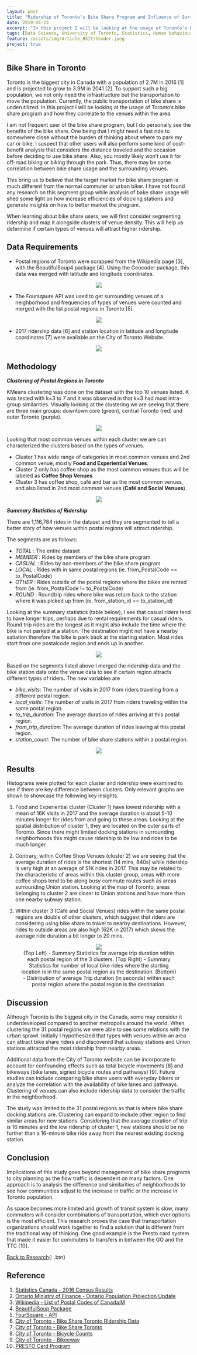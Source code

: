 ```yaml
---
layout: post
title: "Ridership of Toronto's Bike Share Program and Influence of Surrounding Venues"
date: 2019-04-23
excerpt: "In this project I will be looking at the usage of Toronto’s bike share program and how they correlate to the venues within the area."
tags: [Data Science, University of Toronto, Statistics, Human behaviour]
feature: /assets/img/Article_BSIT/header.jpeg
project: true
---
```



## Bike Share in Toronto

Toronto is the biggest city in Canada with a population of 2.7M in 2016 [1] and is projected to grow to 3.9M in 2041 [2]. To support such a big population, we not only need the infrastructure but the transportation to move the population. Currently, the public transportation of bike share is underutilized. In this project I will be looking at the usage of Toronto’s bike share program and how they correlate to the venues within the area. 

I am not frequent user of the bike share program, but I do personally see the benefits of the bike share. One being that I might need a fast ride to somewhere close without the burden of thinking about where to park my car or bike. I suspect that other users will also perform some kind of cost-benefit analysis that considers the distance traveled and the occasion before deciding to use bike share. Also, you mostly likely won’t use it for off-road biking or biking through the park. Thus, there may be some correlation between bike share usage and the surrounding venues. 

This bring us to believe that the target market for bike share program is much different from the normal commuter or urban biker. I have not found any research on this segment group while analysis of bake share usage will shed some light on how increase efficiencies of docking stations and generate insights on how to better market the program. 

When learning about bike share users, we will first consider segmenting ridership and map it alongside clusters of venue density. This will help us determine if certain types of venues will attract higher ridership.

## Data Requirements

- Postal regions of Toronto were scrapped from the Wikipedia page [3], with the BeautifulSoup4 package [4]. Using the Geocoder package, this data was merged with latitude and longitude coordinates.

<center><figure>
	<img src="/assets/img/Article_BSIT/Table_1.png">
</figure></center>

- The Foursqaure API was used to get surrounding venues of a neighborhood and frequencies of types of venues were counted and merged with the list postal regions in Toronto [5].

<center><figure>
	<img src="/assets/img/Article_BSIT/Table_2.png">
</figure></center>

- 2017 ridership data [6] and station location in latitude and longitude coordinates [7] were available on the City of Toronto Website.

<center><figure>
	<img src="/assets/img/Article_BSIT/Table_3.png">
</figure></center>

## Methodology

_**Clustering of Postal Regions in Toronto**_

KMeans clustering was done on the dataset with the top 10 venues listed. K was tested with k=3 to 7 and it was observed in that k=3 had most intra-group similarities. Visually looking at the clustering we are seeing that there are three main groups: downtown core (green), central Toronto (red) and outer Toronto (purple).

<center><figure>
	<img src="/assets/img/Article_BSIT/Map.png">
</figure></center>


Looking that most common venues within each cluster we are can characterized the clusters based on the types of venues. 

- Cluster 1 has wide range of categories in most common venues and 2nd common venue, mostly **Food and Experiential Venues**. 
- Cluster 2 only has coffee shop as the most common venues thus will be labeled as **Coffee Shop Venues**. 
- Cluster 3 has coffee shop, café and bar as the most common venues, and also listed in 2nd most common venues (**Café and Social Venues**).

<center><figure>
	<img src="/assets/img/Article_BSIT/Table_4.png">
</figure></center>
 
_**Summary Statistics of Ridership**_

There are 1,116,784 rides in the dataset and they are segmented to tell a better story of how venues within postal regions will attract ridership. 

The segments are as follows:

- _TOTAL_  : The entire dataset
- _MEMBER_ : Rides by members of the bike share program
- _CASUAL_ : Rides by non-members of the bike share program
- _LOCAL_  : Rides with in same postal regions (ie. from_PostalCode == to_PostalCode)
- _OTHER_  : Rides outside of the postal regions where the bikes are rented from (ie. from_PostalCode != to_PostalCode)
- _ROUND_  : Roundtrip rides where bike was return back to the station where it was picked up from (ie. from_station_id == to_station_id)

Looking at the summary statistics (table below), I see that casual riders tend to have longer trips, perhaps due to rental requirements for casual riders. Round trip rides are the longest as it might also include the time where the bike is not parked at a station. The destination might not have a nearby satiation therefore the bike is park back at the starting station. Most rides start from one postalcode region and ends up in another. 

<center><figure>
	<img src="/assets/img/Article_BSIT/Table_5.png">
</figure></center>

Based on the segments listed above I merged the ridership data and the bike station data onto the venue data to see if certain region attracts different types of riders. 
The new variables are

-	*bike_visits*: The number of visits in 2017 from riders traveling from a different postal region.  
-	*local_visits*: The number of visits in 2017 from riders traveling within the same postal region.  
-	*to_trip_duration*: The average duration of rides arriving at this postal region.
-	*from_trip_duration*: The average duration of rides leaving at this postal region.
-	*station_count*: The number of bike share stations within a postal region.

<center><figure>
	<img src="/assets/img/Article_BSIT/Table_6.png">
</figure></center>


## Results

Histograms were plotted for each cluster and ridership were examined to see if there are key difference between clusters. Only relevant graphs are shown to showcase the following key insights. 

1. Food and Experiential cluster (Cluster 1) have lowest ridership with a mean of 16K visits in 2017 and the average duration is about 5-10 minutes longer for rides from and going to these areas. Looking at the spatial distribution of cluster 1, they are located on the outer parts of Toronto. Since there might limited docking stations in surrounding neighborhoods this might cause ridership to be low and rides to be much longer. 

2.	Contrary, within Coffee Shop Venues (cluster 2) we are seeing that the average duration of rides is the shortest (14 mins, 840s) while ridership is very high at an average of 51K rides in 2017. This may be related to the characteristic of areas within this cluster group, areas with more coffee shops tend to be along busy commute routes such as areas surrounding Union station. Looking at the map of Toronto, areas belonging to cluster 2 are closer to Union stations and have more than one nearby subway station. 

3.	Within cluster 3 (Café and Social Venues) rides within the same postal regions are double of other clusters, which suggest that riders are considering using bike share to travel to nearby destinations. However, rides to outside areas are also high (62K in 2017) which skews the average ride duration a bit longer to 20 mins.  

<center><figure>
	<img src="/assets/img/Article_BSIT/Graph_2.png">
	<figcaption>
	(Top Left) - Summary Statistics for average trip duration within each postal region of the 3 clusters. 
	(Top Right) - Summary Statistics for number of local bike rides where the starting location is in the same postal region as the destination. 
	(Bottom) - Distribution of average Trip duration (in seconds) within each postal region where the postal region is the destination.
	</figcaption>
</figure></center>



## Discussion

Although Toronto is the biggest city in the Canada, some may consider it underdeveloped compared to another metropolis around the world. When clustering the 31 postal regions we were able to see some relations with the urban sprawl. Initially I hypothesized that types with venues within an area can attract bike share riders and discovered that subway stations and Union stations attracted the most ridership from nearby areas. 

Additional data from the City of Toronto website can be incorporate to account for confounding effects such as total bicycle movements [8] and bikeways (bike lanes, signed bicycle routes and pathways) [9]. Future studies can include comparing bike share users with everyday bikers or analyze the correlation with the availability of bike lanes and pathways. Clustering of venues can also include ridership data to consider the traffic in the neighborhood. 

The study was limited to the 31 postal regions as that is where bike share docking stations are. Clustering can expand to include other region to find similar areas for new stations. Considering that the average duration of trip is 16 minutes and the low ridership of cluster 1, new stations should be no further than a 16-minute bike ride away from the nearest existing docking station. 


## Conclusion

Implications of this study goes beyond management of bike share programs to city planning as the flow traffic is dependent on many factors. One approach is to analysis the difference and similarities of neighborhoods to see how communities adjust to the increase in traffic or the increase in Toronto population. 

As space becomes more limited and growth of transit system is slow, many commuters will consider combinations of transportation, which ever options is the most efficient. This research proves the case that transportation organizations should work together to find a solution that is different from the traditional way of thinking. One good example is the Presto card system that made it easier for commuters to transfers in between the GO and the TTC [10].

[Back to Research](http://janicetang.com/research/){: .btn}  


## Reference

1.	[Statistics Canada - 2016 Census Results](https://www12.statcan.gc.ca/census-recensement/2016/dp-pd/hlt-fst/pd-pl/Table.cfm?Lang=Eng&T=304&SR=46&S=87&O=A&RPP=5&PR=35&CMA=0&CSD=0)
2.	[Ontario Ministry of Finance - Ontario Population Projection Update](https://www.fin.gov.on.ca/en/economy/demographics/projections/)
3.	[Wikipedia - List of Postal Codes of Canada:M](https://en.wikipedia.org/wiki/List_of_postal_codes_of_Canada:_M)
4.	[BeautifulSoup Package](http://beautiful-soup-4.readthedocs.io/en/latest/)
5.	[FourSquare - API](https://developer.foursquare.com/)
6.	[City of Toronto - Bike Share Toronto Ridership Data](https://www.toronto.ca/city-government/data-research-maps/open-data/open-data-catalogue/#343faeaa-c920-57d6-6a75-969181b6cbde)
7.	[City of Toronto - Bike Share Toronto](https://www.toronto.ca/city-government/data-research-maps/open-data/open-data-catalogue/#84045f23-7465-0892-8889-7b6f91049b29)
8.  [City of Toronto - Bicycle Counts](https://www.toronto.ca/city-government/data-research-maps/open-data/open-data-catalogue/#7e3a3b94-92d8-2932-2c59-2c88a6cc0f3f)
9.  [City of Toronto - Bikeeway](https://www.toronto.ca/city-government/data-research-maps/open-data/open-data-catalogue/#62a5e0cf-690e-1a8a-e8c3-81696c6f7cc9) 
10. [PRESTO Card Program](https://www.prestocard.ca/en/)

